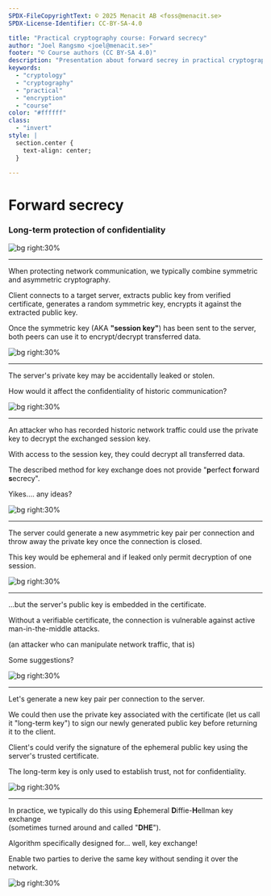 ```yaml
---
SPDX-FileCopyrightText: © 2025 Menacit AB <foss@menacit.se>
SPDX-License-Identifier: CC-BY-SA-4.0

title: "Practical cryptography course: Forward secrecy"
author: "Joel Rangsmo <joel@menacit.se>"
footer: "© Course authors (CC BY-SA 4.0)"
description: "Presentation about forward secrey in practical cryptography course"
keywords:
  - "cryptology"
  - "cryptography"
  - "practical"
  - "encryption"
  - "course"
color: "#ffffff"
class:
  - "invert"
style: |
  section.center {
    text-align: center;
  }

---
```

<!-- _footer: "%ATTRIBUTION_PREFIX% Adam Lusch (CC BY-SA 2.0)" -->
# Forward secrecy
### Long-term protection of confidentiality

![bg right:30%](images/46-squirrel_noms.jpg)

---
<!-- _footer: "%ATTRIBUTION_PREFIX% Adam Lusch (CC BY-SA 2.0)" -->
When protecting network communication,
we typically combine symmetric and
asymmetric cryptography.

Client connects to a target server,
extracts public key from verified certificate,
generates a random symmetric key,
encrypts it against the extracted public key.

Once the symmetric key (AKA **"session key"**)
has been sent to the server, both peers can
use it to encrypt/decrypt transferred data.

![bg right:30%](images/46-squirrel_noms.jpg)

---
<!-- _footer: "%ATTRIBUTION_PREFIX% Adam Lusch (CC BY-SA 2.0)" -->
The server's private key may be
accidentally leaked or stolen.  

How would it affect the confidentiality
of historic communication?

![bg right:30%](images/46-squirrel_noms.jpg)

---
<!-- _footer: "%ATTRIBUTION_PREFIX% Adam Lusch (CC BY-SA 2.0)" -->
An attacker who has recorded historic
network traffic could use the private key
to decrypt the exchanged session key.  
  
With access to the session key,
they could decrypt all transferred data.   

The described method for key exchange does
not provide "**p**erfect **f**orward **s**ecrecy".
  
Yikes.... any ideas?

![bg right:30%](images/46-squirrel_noms.jpg)

---
<!-- _footer: "%ATTRIBUTION_PREFIX% Stig Nygaard (CC BY 2.0)" -->
The server could generate a new asymmetric
key pair per connection and throw away the
private key once the connection is closed.

This key would be ephemeral and if leaked
only permit decryption of one session.

![bg right:30%](images/46-knippelsbro.jpg)

---
<!-- _footer: "%ATTRIBUTION_PREFIX% Stig Nygaard (CC BY 2.0)" -->
...but the server's public key is
embedded in the certificate.

Without a verifiable certificate,
the connection is vulnerable against
active man-in-the-middle attacks.

(an attacker who can manipulate
network traffic, that is)  
  
Some suggestions?

![bg right:30%](images/46-knippelsbro.jpg)

---
<!-- _footer: "%ATTRIBUTION_PREFIX% Stig Nygaard (CC BY 2.0)" -->
Let's generate a new key pair
per connection to the server.  
  
We could then use the private key
associated with the certificate
(let us call it "long-term key")
to sign our newly generated public key
before returning it to the client.

Client's could verify the signature
of the ephemeral public key using 
the server's trusted certificate.  

The long-term key is only used to
establish trust, not for confidentiality. 

![bg right:30%](images/46-knippelsbro.jpg)

---
<!-- _footer: "%ATTRIBUTION_PREFIX% Stig Nygaard (CC BY 2.0)" -->
In practice, we typically do this using
**E**phemeral **D**iffie-**H**ellman key exchange  
(sometimes turned around and called "**DHE**").
  
Algorithm specifically designed for...
well, key exchange!

Enable two parties to derive the same
key without sending it over the network.

![bg right:30%](images/46-knippelsbro.jpg)
